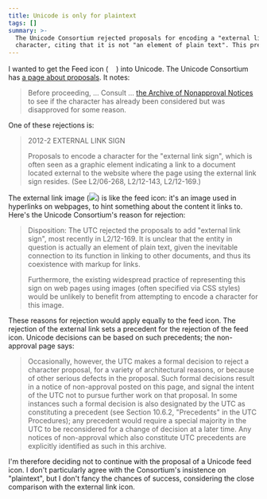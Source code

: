 ```yaml
---
title: Unicode is only for plaintext
tags: []
summary: >-
  The Unicode Consortium rejected proposals for encoding a "external link sign"
  character, citing that it is not "an element of plain text". This precedent makes it unlikely that a proposal for a Unicode feed icon would be approved.
---
```


I wanted to get the Feed icon (<img src="https://upload.wikimedia.org/wikipedia/en/4/43/Feed-icon.svg" width="16" height="16"/>) into Unicode.
The Unicode Consortium has [a page about proposals](http://unicode.org/pending/proposals.html).
It notes:

> Before proceeding, ... Consult ... [the Archive of Nonapproval Notices](http://www.unicode.org/alloc/nonapprovals.html)
> to see if the character has already been considered but was disapproved for some reason.

One of these rejections is:

> 2012-2 EXTERNAL LINK SIGN
>
> Proposals to encode a character for the "external link sign",
> which is often seen as a graphic element indicating
> a link to a document located external to
> the website where the page using the external link sign resides.
> (See L2/06-268, L2/12-143, L2/12-169.)
>

The external link image (<img src="https://en.wikipedia.org/w/skins/Vector/images/external-link-ltr-icon.png?325de" />)
is like the feed icon:
it's an image used in hyperlinks on webpages,
to hint something about the content it links to.
Here's the Unicode Consortium's reason for rejection:

> Disposition:
> The UTC rejected the proposals to add "external link sign", most recently in L2/12-169.
> It is unclear that the entity in question is actually an element of plain text,
> given the inevitable connection to its function in linking to other documents,
> and thus its coexistence with markup for links.
>
> Furthermore, the existing widespread practice of
> representing this sign on web pages using images (often specified via CSS styles)
> would be unlikely to benefit from attempting to encode a character for this image.

These reasons for rejection would apply equally to the feed icon.
The rejection of the external link sets a precedent for the rejection of the feed icon.
Unicode decisions can be based on such precedents;
the non-approval page says:

> Occasionally, however, the UTC makes a formal decision to reject a character proposal,
> for a variety of architectural reasons,
> or because of other serious defects in the proposal.
> Such formal decisions result in a notice of non-approval posted on this page,
> and signal the intent of the UTC not to pursue further work on that proposal.
> In some instances such a formal decision is also designated by the UTC as constituting a precedent
> (see Section 10.6.2, "Precedents" in the UTC Procedures);
> any precedent would require a special majority in the UTC
> to be reconsidered for a change of decision at a later time.
> Any notices of non-approval which also constitute UTC precedents
> are explicitly identified as such in this archive.

I'm therefore deciding not to continue with the proposal of a Unicode feed icon.
I don't particularly agree with the Consortium's insistence on "plaintext",
but I don't fancy the chances of success,
considering the close comparison with the external link icon.
